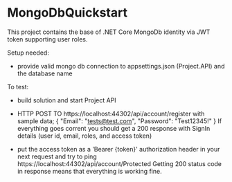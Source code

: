 # MongoDbQuickstart

This project contains the base of .NET Core MongoDb identity via JWT token supporting user roles.

Setup needed:
- provide valid mongo db connection to appsettings.json (Project.API) and the database name

To test:
- build solution and start Project API
- HTTP POST TO https://localhost:44302/api/account/register with sample data;
{ 
  "Email": "tests@test.com",
  "Password": "Test12345!"
}
If everything goes corrent you should get a 200 response with SignIn details (user id, email, roles, and access token)

- put the access token as a 'Bearer {token}' authorization header in your next request and try to ping
https://localhost:44302/api/account/Protected
Getting 200 status code in response means that everything is working fine.
